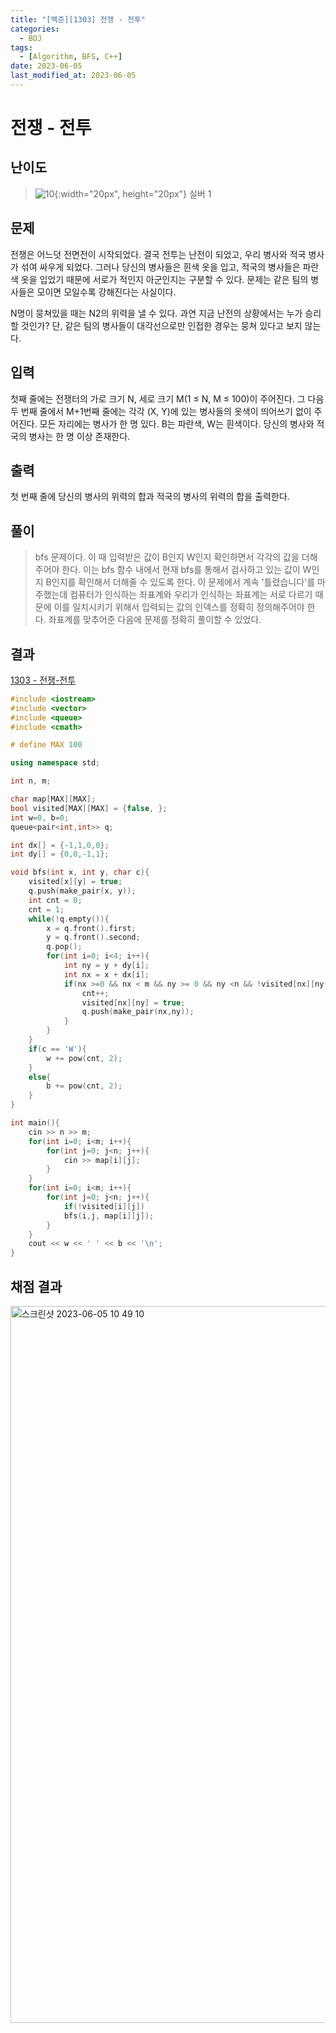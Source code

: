 ```yaml
---
title: "[백준][1303] 전쟁 - 전투"
categories:
  - BOJ
tags:
  - [Algorithm, BFS, C++]
date: 2023-06-05
last_modified_at: 2023-06-05
---
```

# 전쟁 - 전투

## 난이도
> ![10](https://github.com/ihmmaru99/ihmmaru99.github.io/assets/109266664/1725e8ac-be34-44d1-a4db-174d0a2cd0dd){:width="20px", height="20px"} <span style="color:#585858"> 실버 1</span>

## 문제
전쟁은 어느덧 전면전이 시작되었다. 결국 전투는 난전이 되었고, 우리 병사와 적국 병사가 섞여 싸우게 되었다. 그러나 당신의 병사들은 흰색 옷을 입고, 적국의 병사들은 파란색 옷을 입었기 때문에 서로가 적인지 아군인지는 구분할 수 있다. 문제는 같은 팀의 병사들은 모이면 모일수록 강해진다는 사실이다.

N명이 뭉쳐있을 때는 N2의 위력을 낼 수 있다. 과연 지금 난전의 상황에서는 누가 승리할 것인가? 단, 같은 팀의 병사들이 대각선으로만 인접한 경우는 뭉쳐 있다고 보지 않는다.

## 입력
첫째 줄에는 전쟁터의 가로 크기 N, 세로 크기 M(1 ≤ N, M ≤ 100)이 주어진다. 그 다음 두 번째 줄에서 M+1번째 줄에는 각각 (X, Y)에 있는 병사들의 옷색이 띄어쓰기 없이 주어진다. 모든 자리에는 병사가 한 명 있다. B는 파란색, W는 흰색이다. 당신의 병사와 적국의 병사는 한 명 이상 존재한다.

## 출력
첫 번째 줄에 당신의 병사의 위력의 합과 적국의 병사의 위력의 합을 출력한다.

## 풀이
> bfs 문제이다. 이 때 입력받은 값이 B인지 W인지 확인하면서 각각의 값을 더해주어야 한다. 이는 bfs 함수 내에서 현재 bfs를 통해서 검사하고 있는 값이 W인지 B인지를 확인해서 더해줄 수 있도록 한다. 이 문제에서 계속 '틀렸습니다'를 마주했는데 컴퓨터가 인식하는 좌표계와 우리가 인식하는 좌표계는 서로 다르기 때문에 이를 일치시키기 위해서 입력되는 값의 인덱스를 정확히 정의해주어야 한다. 좌표계를 맞추어준 다음에 문제를 정확히 풀이할 수 있었다.

## 결과
[1303 - 전쟁-전투](https://github.com/ihmmaru99/BOJ/blob/main/1303/1303.cpp)
```c++
#include <iostream>
#include <vector>
#include <queue>
#include <cmath>

# define MAX 100

using namespace std;

int n, m;

char map[MAX][MAX];
bool visited[MAX][MAX] = {false, };
int w=0, b=0;
queue<pair<int,int>> q;

int dx[] = {-1,1,0,0};
int dy[] = {0,0,-1,1};

void bfs(int x, int y, char c){
    visited[x][y] = true;
    q.push(make_pair(x, y));
    int cnt = 0;
    cnt = 1;
    while(!q.empty()){
        x = q.front().first;
        y = q.front().second;
        q.pop();
        for(int i=0; i<4; i++){
            int ny = y + dy[i];
            int nx = x + dx[i];
            if(nx >=0 && nx < m && ny >= 0 && ny <n && !visited[nx][ny] && map[nx][ny] == c){
                cnt++;
                visited[nx][ny] = true;
                q.push(make_pair(nx,ny));               
            }
        }
    }
    if(c == 'W'){
        w += pow(cnt, 2);
    }
    else{
        b += pow(cnt, 2);
    }
}

int main(){
    cin >> n >> m;
    for(int i=0; i<m; i++){
        for(int j=0; j<n; j++){
            cin >> map[i][j];
        }
    }
    for(int i=0; i<m; i++){
        for(int j=0; j<n; j++){
            if(!visited[i][j])
            bfs(i,j, map[i][j]);
        }
    }
    cout << w << ' ' << b << '\n';
}
```

## 채점 결과
<img width="1147" alt="스크린샷 2023-06-05 10 49 10" src="https://github.com/ihmmaru99/BOJ/assets/109266664/da741c01-23ac-4627-8c32-8f2aea68e015">
